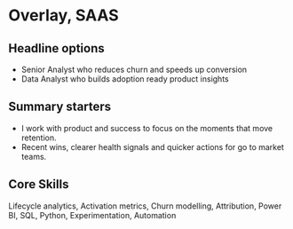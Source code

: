 # Overlay, SAAS

## Headline options
- Senior Analyst who reduces churn and speeds up conversion
- Data Analyst who builds adoption ready product insights

## Summary starters
- I work with product and success to focus on the moments that move retention.
- Recent wins, clearer health signals and quicker actions for go to market teams.

## Core Skills
Lifecycle analytics, Activation metrics, Churn modelling, Attribution, Power BI, SQL, Python, Experimentation, Automation
